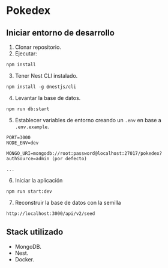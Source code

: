 # Pokedex

## Iniciar entorno de desarrollo

1. Clonar repositorio.
2. Ejecutar:

```
npm install
```

3. Tener Nest CLI instalado.

```
npm install -g @nestjs/cli
```

4. Levantar la base de datos.

```
npm run db:start
```

5. Establecer variables de entorno creando un `.env` en base a `.env.example`.

```
PORT=3000
NODE_ENV=dev

MONGO_URI=mongodb://root:password@localhost:27017/pokedex?authSource=admin (por defecto)

...
```

6. Iniciar la aplicación

```
npm run start:dev
```

7. Reconstruir la base de datos con la semilla

```
http://localhost:3000/api/v2/seed
```

## Stack utilizado

- MongoDB.
- Nest.
- Docker.
